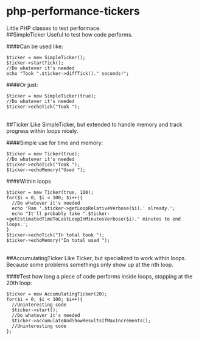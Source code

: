 # php-performance-tickers
Little PHP classes to test performace.
<br />
##SimpleTicker
Useful to test how code performs.

####Can be used like:
```
$ticker = new SimpleTicker();
$ticker->startTick();
//Do whatever it's needed
echo "Took ".$ticker->diffTick()." seconds!";
```
####Or just:
```
$ticker = new SimpleTicker(true);
//Do whatever it's needed
$ticker->echoTick("Took ");
```
<br />
##Ticker
Like SimpleTicker, but extended to handle memory and track progress within loops nicely.

####Simple use for time and memory:
```
$ticker = new Ticker(true);
//Do whatever it's needed
$ticker->echoTick("Took ");
$ticker->echoMemory("Used ");
```

####Within loops
```
$ticker = new Ticker(true, 100);
for($i = 0; $i < 100; $i++){
  //Do whatever it's needed
  echo 'Ran '.$ticker->getLoopRelativeVerbose($i).' already.';
  echo "It'll probably take ".$ticker->getEstimatedTimeToLastLoopInMinutesVerbose($i).' minutes to end loops.';
}
$ticker->echoTick("In total took ");
$ticker->echoMemory("In total used ");
```
<br />
##AccumulatingTicker
Like Ticker, but specialized to work within loops.
Because some problems somethings only show up at the nth loop.

####Test how long a piece of code performs inside loops, stopping at the 20th loop:
```
$ticker = new AccumulatingTicker(20);
for($i = 0; $i < 100; $i++){
  //Uninteresting code
  $ticker->start();
  //Do whatever it's needed
  $ticker->accumulateAndShowResultsIfMaxIncrements();
  //Uninteresting code
};
```
